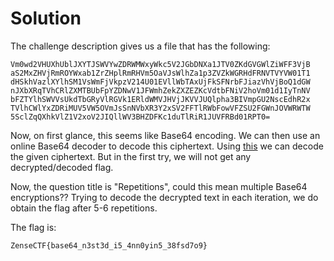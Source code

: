 # Solution

The challenge description gives us a file that has the following:
```
Vm0wd2VHUXhUblJXYTJSWVYwZDRWMWxyWkc5V2JGbDNXa1JTV0ZKdGVGWlZiWFF3VjB
aS2MxZHVjRmROYWxab1ZrZHplRmRHVm5OaVJsWlhZa1p3ZVZkWGRHdFRNVTVYVW01T1
dHSkhVazlXYlhSM1VsWmFjVkpzV214U01EVllWbTAxUjFkSFNrbFJiazVhVjBoQ1dGW
nJXbXRqTVhCRlZXMTBUbFpYZDNwV1JFWmhZekZXZEZKcVdtbFNiV2hoVm01d1IyTnNV
bFZTYlhSWVVsUkdTbGRyVlRGVk1ERldWMVJHVjJKVVJUQlpha3BIVmpGU2NscEdhR2x
TVlhCWlYxZDRiMUV5VW5OVmJsSnNVbXR3Y2xSV2FFTlRWbFowVFZSU2FGWnJOVWRWTW
5SclZqQXhkVlZ1V2xoV2JIQllWV3BHZDFKc1duTlRiR1JUVFRBd01RPT0=
```

Now, on first glance, this seems like Base64 encoding. We can then use an online Base64 decoder to decode this ciphertext. Using [this](https://www.base64decode.org/) we can decode the given ciphertext. But in the first try, we will not get any decrypted/decoded flag.
<br />

Now, the question title is "Repetitions", could this mean multiple Base64 encryptions?? Trying to decode the decrypted text in each iteration, we do obtain the flag after 5-6 repetitions.
<br />

The flag is:

```
ZenseCTF{base64_n3st3d_i5_4nn0yin5_38fsd7o9}
```